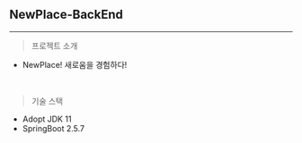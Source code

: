 ## NewPlace-BackEnd
- - -

> 프로젝트 소개
- NewPlace! 새로움을 경험하다!

<br/>

> 기술 스택
- Adopt JDK 11
- SpringBoot 2.5.7


